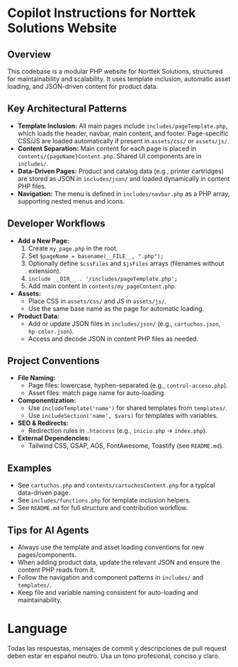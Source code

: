 # Copilot Instructions for Norttek Solutions Website

## Overview
This codebase is a modular PHP website for Norttek Solutions, structured for maintainability and scalability. It uses template inclusion, automatic asset loading, and JSON-driven content for product data.

## Key Architectural Patterns
- **Template Inclusion:** All main pages include `includes/pageTemplate.php`, which loads the header, navbar, main content, and footer. Page-specific CSS/JS are loaded automatically if present in `assets/css/` or `assets/js/`.
- **Content Separation:** Main content for each page is placed in `contents/{pageName}Content.php`. Shared UI components are in `includes/`.
- **Data-Driven Pages:** Product and catalog data (e.g., printer cartridges) are stored as JSON in `includes/json/` and loaded dynamically in content PHP files.
- **Navigation:** The menu is defined in `includes/navbar.php` as a PHP array, supporting nested menus and icons.

## Developer Workflows
- **Add a New Page:**
  1. Create `my_page.php` in the root.
  2. Set `$pageName = basename(__FILE__, ".php");`
  3. Optionally define `$cssFiles` and `$jsFiles` arrays (filenames without extension).
  4. `include __DIR__ . '/includes/pageTemplate.php';`
  5. Add main content in `contents/my_pageContent.php`.
- **Assets:**
  - Place CSS in `assets/css/` and JS in `assets/js/`.
  - Use the same base name as the page for automatic loading.
- **Product Data:**
  - Add or update JSON files in `includes/json/` (e.g., `cartuchos.json`, `hp-color.json`).
  - Access and decode JSON in content PHP files as needed.

## Project Conventions
- **File Naming:**
  - Page files: lowercase, hyphen-separated (e.g., `control-acceso.php`).
  - Asset files: match page name for auto-loading.
- **Componentization:**
  - Use `includeTemplate('name')` for shared templates from `templates/`.
  - Use `includeSection('name', $vars)` for templates with variables.
- **SEO & Redirects:**
  - Redirection rules in `.htaccess` (e.g., `inicio.php` → `index.php`).
- **External Dependencies:**
  - Tailwind CSS, GSAP, AOS, FontAwesome, Toastify (see `README.md`).

## Examples
- See `cartuchos.php` and `contents/cartuchosContent.php` for a typical data-driven page.
- See `includes/functions.php` for template inclusion helpers.
- See `README.md` for full structure and contribution workflow.

## Tips for AI Agents
- Always use the template and asset loading conventions for new pages/components.
- When adding product data, update the relevant JSON and ensure the content PHP reads from it.
- Follow the navigation and component patterns in `includes/` and `templates/`.
- Keep file and variable naming consistent for auto-loading and maintainability.

# Language
Todas las respuestas, mensajes de commit y descripciones de pull request deben estar en español neutro. Usa un tono profesional, conciso y claro.
